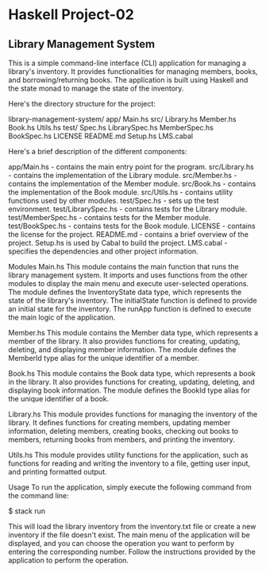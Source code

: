 # Haskell Project-02
## Library Management System
This is a simple command-line interface (CLI) application for managing a library's inventory. It provides functionalities for managing members, books, and borrowing/returning books. The application is built using Haskell and the state monad to manage the state of the inventory.

Here's the directory structure for the project:

library-management-system/
  app/
    Main.hs
  src/
    Library.hs
    Member.hs
    Book.hs
    Utils.hs
  test/
    Spec.hs
    LibrarySpec.hs
    MemberSpec.hs
    BookSpec.hs
  LICENSE
  README.md
  Setup.hs
  LMS.cabal

Here's a brief description of the different components:

app/Main.hs - contains the main entry point for the program.
src/Library.hs - contains the implementation of the Library module.
src/Member.hs - contains the implementation of the Member module.
src/Book.hs - contains the implementation of the Book module.
src/Utils.hs - contains utility functions used by other modules.
test/Spec.hs - sets up the test environment.
test/LibrarySpec.hs - contains tests for the Library module.
test/MemberSpec.hs - contains tests for the Member module.
test/BookSpec.hs - contains tests for the Book module.
LICENSE - contains the license for the project.
README.md - contains a brief overview of the project.
Setup.hs is used by Cabal to build the project.
LMS.cabal - specifies the dependencies and other project information.

Modules
Main.hs
This module contains the main function that runs the library management system. It imports and uses functions from the other modules to display the main menu and execute user-selected operations. The module defines the InventoryState data type, which represents the state of the library's inventory. The initialState function is defined to provide an initial state for the inventory. The runApp function is defined to execute the main logic of the application.

Member.hs
This module contains the Member data type, which represents a member of the library. It also provides functions for creating, updating, deleting, and displaying member information. The module defines the MemberId type alias for the unique identifier of a member.

Book.hs
This module contains the Book data type, which represents a book in the library. It also provides functions for creating, updating, deleting, and displaying book information. The module defines the BookId type alias for the unique identifier of a book.

Library.hs
This module provides functions for managing the inventory of the library. It defines functions for creating members, updating member information, deleting members, creating books, checking out books to members, returning books from members, and printing the inventory.

Utils.hs
This module provides utility functions for the application, such as functions for reading and writing the inventory to a file, getting user input, and printing formatted output.

Usage
To run the application, simply execute the following command from the command line:

$ stack run

This will load the library inventory from the inventory.txt file or create a new inventory if the file doesn't exist. The main menu of the application will be displayed, and you can choose the operation you want to perform by entering the corresponding number. Follow the instructions provided by the application to perform the operation.
